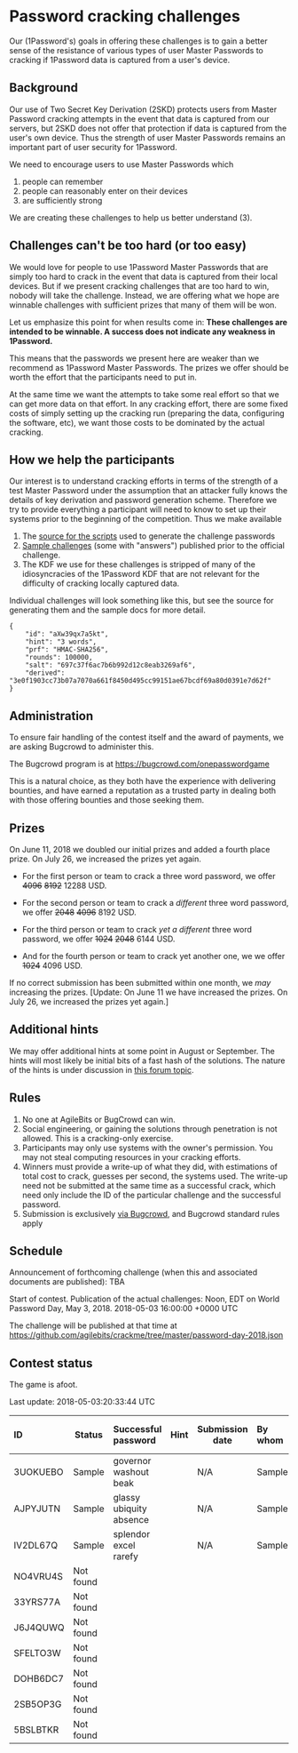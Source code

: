 # Password cracking challenges

Our (1Password's) goals in offering these challenges is to gain a better sense of the resistance of various types of user Master Passwords to cracking if 1Password data is captured from a user's device.

## Background

Our use of Two Secret Key Derivation (2SKD) protects users from Master Password cracking attempts in the event that data is captured from our servers, but 2SKD does not offer that protection if data is captured from the user's own device. Thus the strength of user Master Passwords remains an important part of user security for 1Password.

We need to encourage users to use Master Passwords which

1. people can remember
2. people can reasonably enter on their devices
3. are sufficiently strong

We are creating these challenges to help us better understand (3).

## Challenges can't be too hard (or too easy)

We would love for people to use 1Password Master Passwords that are simply too hard to crack in the event that data is captured from their local devices. But if we present cracking challenges that are too hard to win, nobody will take the challenge. Instead, we are offering what we hope are winnable challenges with sufficient prizes that many of them will be won.

Let us emphasize this point for when results come in: **These challenges are intended to be winnable. A success does not indicate any weakness in 1Password.**

This means that the passwords we present here are weaker than we recommend as 1Password Master Passwords. The prizes we offer should be worth the effort that the participants need to put in.

At the same time we want the attempts to take some real effort so that we can get more data on that effort. In any cracking effort, there are some fixed costs of simply setting up the cracking run (preparing the data, configuring the software, etc), we want those costs to be dominated by the actual cracking.

## How we help the participants

Our interest is to understand cracking efforts in terms of the strength of a test Master Password under the assumption that an attacker fully knows the details of key derivation and password generation scheme. Therefore we try to provide everything a participant will need to know to set up their systems prior to the beginning of the competition. Thus we make available

1. The [source for the scripts](https://github.com/agilebits/crackme) used to generate the challenge passwords
2. [Sample challenges](https://github.com/agilebits/crackme/tree/master/doc) (some with "answers") published prior to the official challenge.
3. The KDF we use for these challenges is stripped of many of the idiosyncracies of the 1Password KDF that are not relevant for the difficulty of cracking locally captured data.

Individual challenges will look something like this, but see the source for generating them and the sample docs for more detail.

```
{
    "id": "aXw39qx7a5kt",
    "hint": "3 words",
    "prf": "HMAC-SHA256",
    "rounds": 100000,
    "salt": "697c37f6ac7b6b992d12c8eab3269af6",
    "derived": "3e0f1903cc73b07a7070a661f8450d495cc99151ae67bcdf69a80d0391e7d62f"
}
```

## Administration

To ensure fair handling of the contest itself and the award of payments, we are asking Bugcrowd to administer this.

The Bugcrowd program is at https://bugcrowd.com/onepasswordgame

This is a natural choice, as they both have the experience with delivering bounties, and have earned a reputation as a trusted party in dealing both with those offering bounties and those seeking them.


## Prizes

On June 11, 2018 we doubled our initial prizes and added a fourth place prize. On July 26, we increased the prizes yet again.

- For the first person or team to crack a three word password, we offer ~~4096~~ ~~8192~~ 12288 USD.

- For the second person or team to crack a _different_ three word password, we offer ~~2048~~ ~~4096~~ 8192 USD.

- For the third person or team to crack _yet a different_ three word password, we offer ~~1024~~ ~~2048~~ 6144 USD.

- And for the fourth person or team to crack yet another one, we we offer ~~1024~~ 4096 USD.

If no correct submission has been submitted within one month, we _may_ increasing the prizes. [Update: On June 11 we have increased the prizes. On July 26, we increased the prizes yet again.]

## Additional hints

We may offer additional hints at some point in August or September. The hints will most likely be initial bits of a fast hash of the solutions. The nature of the hints is under discussion in [this forum topic](https://discussions.agilebits.com/discussion/89318/world-password-day-cracking-challenge/p1).

## Rules

1. No one at AgileBits or BugCrowd can win.
2. Social engineering, or gaining the solutions through penetration is not allowed. This is a cracking-only exercise.
3. Participants may only use systems with the owner's permission. You may not steal computing resources in your cracking efforts.
2. Winners must provide a write-up of what they did, with estimations of total cost to crack, guesses per second, the systems used. The write-up need not be submitted at the same time as a successful crack, which need only include the ID of the particular challenge and the successful password.
3. Submission is exclusively [via Bugcrowd](https://bugcrowd.com/onepasswordgame), and Bugcrowd standard rules apply

## Schedule

Announcement of forthcoming challenge (when this and associated documents are published): TBA

Start of contest. Publication of the actual challenges: Noon, EDT on World Password Day, May 3, 2018. 2018-05-03 16:00:00 +0000 UTC

The challenge will be published at that time at https://github.com/agilebits/crackme/tree/master/password-day-2018.json

## Contest status

The game is afoot.

Last update: <!-- date -u "+%Y-%m-%d:%H:%M:%S UTC" --> 2018-05-03:20:33:44 UTC

ID         |  Status   |  Successful password      | Hint | Submission date | By whom       | Place | Write-up location
:----------|-----------|:--------------------------|:-----|-----------------|:--------------|-------|:-----------------
3UOKUEBO   | Sample    | governor washout beak     |      | N/A             | Sample        | 0th   | N/A
AJPYJUTN   | Sample    | glassy ubiquity absence   |      | N/A             | Sample        | 0th   | N/A
IV2DL67Q   | Sample    | splendor excel rarefy     |      | N/A             | Sample        | 0th   | N/A
NO4VRU4S   | Not found |                           |      |                 |               | Nth   |
33YRS77A   | Not found |                           |      |                 |               | Nth   |
J6J4QUWQ   | Not found |                           |      |                 |               | Nth   |
SFELTO3W   | Not found |                           |      |                 |               | Nth   |
DOHB6DC7   | Not found |                           |      |                 |               | Nth   |
2SB5OP3G   | Not found |                           |      |                 |               | Nth   |
5BSLBTKR   | Not found |                           |      |                 |               | Nth   |